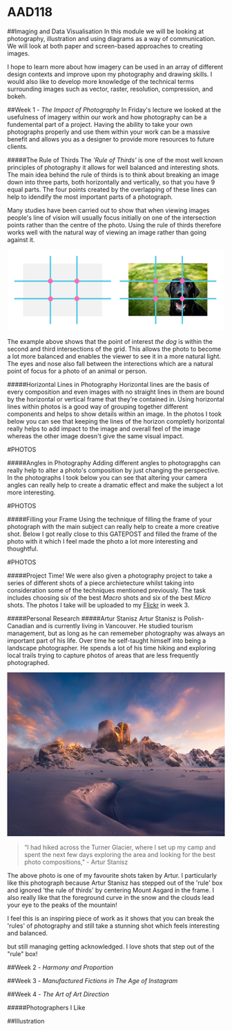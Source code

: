 # AAD118
##Imaging and Data Visualisation
In this module we will be looking at photography, illustration and using diagrams as a way of communication. We will look at both paper and screen-based approaches to creating images. 

I hope to learn more about how imagery can be used in an array of different design contexts and improve upon my photography and drawing skills. I would also like to develop more knowledge of the technical terms surrounding images such as vector, raster, resolution, compression, and bokeh. 

##Week 1 - *The Impact of Photography*
In Friday's lecture we looked at the usefulness of imagery within our work and how photography can be a fundemental part of a project. Having the ability to take your own photographs properly and use them within your work can be a massive benefit and allows you as a designer to provide more resources to future clients. 

#####The Rule of Thirds
The *'Rule of Thirds'* is one of the most well known principles of photography it allows for well balanced and interesting shots. The main idea behind the rule of thirds is to think about breaking an image down into three parts, both horizontally and vertically, so that you have 9 equal parts. The four points created by the overlapping of these lines can help to idendify the most important parts of a photograph. 

Many studies have been carried out to show that when viewing images people's line of vision will usually focus initially on one of the intersection points rather than the centre of the photo. Using the rule of thirds therefore works well with the natural way of viewing an image rather than going against it. 


![Rule of thirds](https://github.com/JemmaEagleson/AAD118/blob/master/Images/rule%20of%20thirds.png?raw=true)

The example above shows that the point of interest *the dog* is within the second and third intersections of the grid. This allows the photo to become a lot more balanced and enables the viewer to see it in a more natural light. The eyes and nose also fall between the interections which are a natural point of focus for a photo of an animal or person. 

#####Horizontal Lines in Photography
Horizontal lines are the basis of every composition and even images with no straight lines in them are bound by the horizontal or vertical frame that they’re contained in. Using horizontal lines within photos is a good way of grouping together different components and helps to show details within an image. In the photos I took below you can see that keeping the lines of the horizon completly horizontal really helps to add impact to the image and overall feel of the image whereas the other image doesn't give the same visual impact. 

#PHOTOS

#####Angles in Photography
Adding different angles to photograpghs can really help to alter a photo's composition by just changing the perspective. In the photographs I took below you can see that altering your camera angles can really help to create a dramatic effect and make the subject a lot more interesting. 

#PHOTOS

#####Filling your Frame
Using the technique of filling the frame of your photograph with the main subject can really help to create a more creative shot.  Below I got really close to this GATEPOST and filled the frame of the photo with it which I feel made the photo a lot more interesting and thoughtful. 

#PHOTOS

#####Project Time!
We were also given a photography project to take a series of different shots of a piece archietecture whilst taking into consideration some of the techniques mentioned previously. The task includes choosing six of the best *Macro* shots and six of the best *Micro* shots. The photos I take will be uploaded to my [Flickr](https://www.flickr.com/photos/127785088@N07/) in week 3. 

#####Personal Research
#####Artur Stanisz 
Artur Stanisz is Polish-Canadian and is currently living in Vancouver. He studied tourism management, but as long as he can rememeber photography was always an important part of his life. Over time he self-taught himself into being a landscape photographer. He spends a lot of his time hiking and exploring local trails trying to capture photos of areas that are less frequently photographed.

![PHOTO](https://github.com/JemmaEagleson/AAD118/blob/master/Images/Artur%20Stanisz%20.png?raw=true)

>“I had hiked across the Turner Glacier, where I set up my camp and spent the next few days exploring the area and looking for the best photo compositions,” - Artur Stanisz 

The above photo is one of my favourite shots taken by Artur. I particularly like this photograph because Artur Stanisz has stepped out of the 'rule' box and ignored 'the rule of thirds' by centering Mount Asgard in the frame. I also really like that the foreground curve in the snow and the clouds lead your eye to the peaks of the mountain!

I feel this is an inspiring piece of work as it shows that you can break the 'rules' of photography and still take a stunning shot which feels interesting and balanced. 








but still managing  getting acknowledged. I love shots that step out of the "rule" box!







##Week 2 - *Harmony and Proportion*



##Week 3 - *Manufactured Fictions in The Age of Instagram*


##Week 4 - *The Art of Art Direction*


#####Photographers I Like






##Illustration














